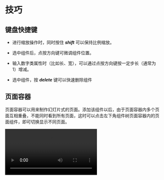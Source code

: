 # 技巧

## 键盘快捷键

- 进行缩放操作时，同时按住 ***shift*** 可以保持比例缩放。

- 选中组件后，点按方向键可微调组件位置。

- 输入数字类属性时（比如长、宽），可以通过点按方向键按一定步长（通常为1）增减。

- 选中组件，按 ***delete*** 键可以快速删除组件

## 页面容器

页面容器可以用来制作幻灯片式的页面。添加该组件以后，由于页面容器内多个页面互相重叠，不能同时看到所有页面，这时可以点击左下角组件树页面容器内的页面组件，即可切换显示不同页面。

<p>
  <video controls name="media" style="max-width: 100%">
    <source src="https://imagecdn.ymm56.com/ymmfile/explore-biz/ymm_1526282241959.mp4" type="video/mp4">
  </video>
</p>

